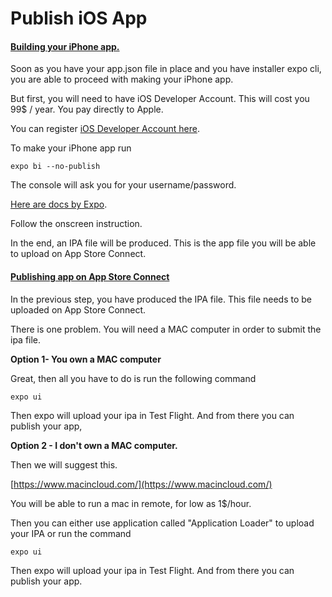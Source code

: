# Publish iOS App

#### [Building your iPhone app. ](https://mobidonia.support-hub.io/articles/publish-ios-app#building-your-iphone-app) <a id="building-your-iphone-app"></a>

Soon as you have your app.json file in place and you have installer expo cli, you are able to proceed with making your iPhone app. 

But first, you will need to have iOS Developer Account.  This will cost you 99$ / year. You pay directly to Apple. 

You can register [iOS Developer Account here](https://developer.apple.com/programs/enroll/).

To make your iPhone app run 

```text
expo bi --no-publish
```

The console will ask you for your username/password.

[Here are docs by Expo](https://docs.expo.io/versions/latest/distribution/building-standalone-apps/#if-you-choose-to-build-for-ios).

Follow the onscreen instruction. 

In the end, an IPA file will be produced. This is the app file you will be able to upload on App Store Connect.

#### [Publishing app on App Store Connect](https://mobidonia.support-hub.io/articles/publish-ios-app#publishing-app-on-app-store-connect) <a id="publishing-app-on-app-store-connect"></a>

In the previous step, you have produced the IPA file. This file needs to be uploaded on App Store Connect. 

There is one problem. You will need a MAC computer in order to submit the ipa file. 

**Option 1- You own a MAC computer**

Great, then all you have to do is run the following command

```text
expo ui
```

Then expo will upload your ipa in Test Flight. And from there you can publish your app,

**Option 2 - I don't own a MAC computer.** 

Then we will suggest this. 

[https://www.macincloud.com/](https://www.macincloud.com/)

You will be able to run a mac in remote, for low as 1$/hour. 

Then you can either use application called "Application Loader" to upload your IPA or run the command

```text
expo ui
```

Then expo will upload your ipa in Test Flight. And from there you can publish your app.

